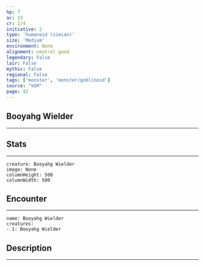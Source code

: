 ```yaml
---
hp: 7
ac: 13
cr: 1/4
initiative: 2
type: 'humanoid (simian)'    
size: 'Medium'
environment: None
alignment: neutral good
legendary: False
lair: False
mythic: False
regional: False
tags: ['monster', 'monster/goblinoid']
source: "VGM"
page: 42
---
```


## Booyahg Wielder
---



## Stats
---

```statblock
creature: Booyahg Wielder
image: None
columnHeight: 500
columnWidth: 500
```

## Encounter
---

```encounter-table
name: Booyahg Wielder
creatures:
- 1: Booyahg Wielder
```

## Description
---




